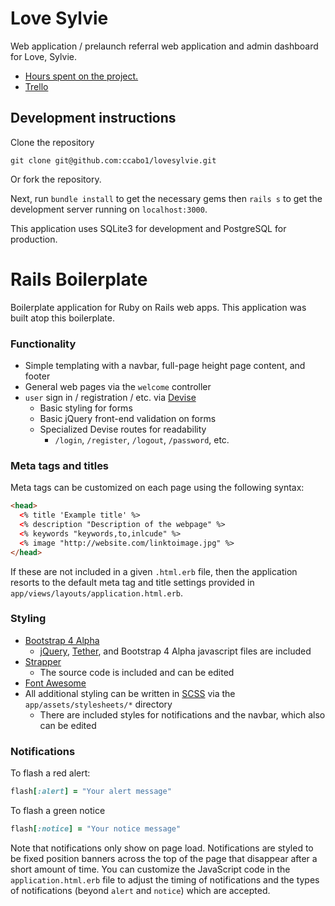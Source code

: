 # Love Sylvie

Web application / prelaunch referral web application and admin dashboard for Love, Sylvie.
* [Hours spent on the project.](https://docs.google.com/spreadsheets/d/1g1syyCLaZ8JBEtkDs3nitVwXa_25NJjfSbeRzw2BbqQ/edit?usp=sharing)
* [Trello](https://trello.com/b/cqsAISkw/love-sylvie)

## Development instructions

Clone the repository
```
git clone git@github.com:ccabo1/lovesylvie.git
```
Or fork the repository.

Next, run `bundle install` to get the necessary gems then `rails s` to get the development server running on `localhost:3000`.

This application uses SQLite3 for development and PostgreSQL for production.

# Rails Boilerplate

Boilerplate application for Ruby on Rails web apps. This application was built atop this boilerplate. 

### Functionality
* Simple templating with a navbar, full-page height page content, and footer
* General web pages via the `welcome` controller
* `user` sign in / registration / etc. via [Devise](https://github.com/plataformatec/devise)
  * Basic styling for forms
  * Basic jQuery front-end validation on forms
  * Specialized Devise routes for readability
    * `/login`, `/register`, `/logout`, `/password`, etc.

### Meta tags and titles
Meta tags can be customized on each page using the following syntax:
```html
<head>
  <% title 'Example title' %>
  <% description "Description of the webpage" %>
  <% keywords "keywords,to,inlcude" %>
  <% image "http://website.com/linktoimage.jpg" %>
</head>
```
If these are not included in a given `.html.erb` file, then the application resorts to the default meta tag and title settings provided in `app/views/layouts/application.html.erb`.

### Styling
* [Bootstrap 4 Alpha](https://v4-alpha.getbootstrap.com/getting-started/introduction/)
  * [jQuery](https://jquery.com/), [Tether](http://tether.io/), and Bootstrap 4 Alpha javascript files are included
* [Strapper](https://github.com/ccabo1/strapper)
  * The source code is included and can be edited
* [Font Awesome](http://fontawesome.io/)
* All additional styling can be written in [SCSS](http://sass-lang.com/) via the `app/assets/stylesheets/*` directory
  * There are included styles for notifications and the navbar, which also can be edited

### Notifications
To flash a red alert:
```ruby
flash[:alert] = "Your alert message"
```
To flash a green notice
```ruby
flash[:notice] = "Your notice message"
```
Note that notifications only show on page load. Notifications are styled to be fixed position banners across the top of the page that disappear after a short amount of time. You can customize the JavaScript code in the `application.html.erb` file to adjust the timing of notifications and the types of notifications (beyond `alert` and `notice`) which are accepted.
